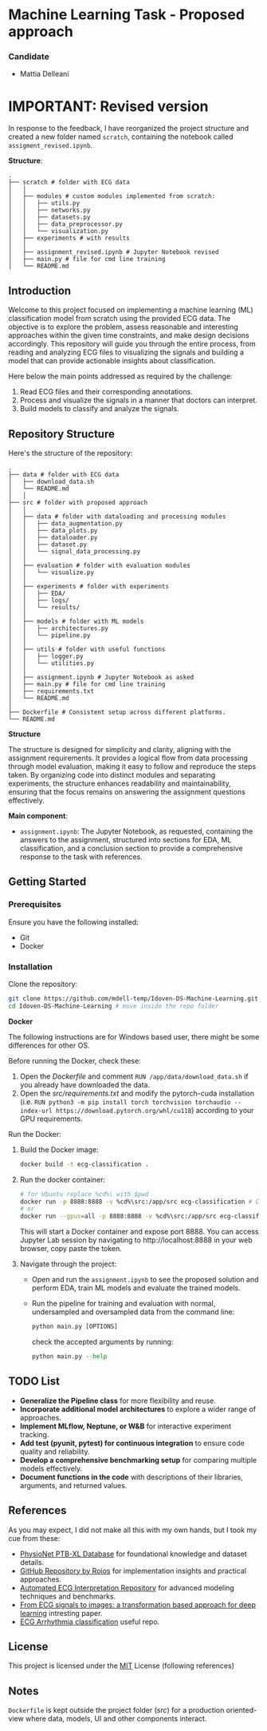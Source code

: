 # Machine Learning Task - Proposed approach

### Candidate
- Mattia Delleani 

# IMPORTANT: Revised version

In response to the feedback, I have reorganized the project structure and created a new folder named `scratch`, containing the notebook called `assigment_revised.ipynb`.

**Structure**:

```plaintext
.
├── scratch # folder with ECG data
│   │
│   ├── modules # custom modules implemented from scratch:
│   │   ├── utils.py
│   │   ├── networks.py
│   │   ├── datasets.py
│   │   ├── data_preprocessor.py
│   │   └── visualization.py
│   ├── experiments # with results
│   │ 
│   ├── assignment_revised.ipynb # Jupyter Notebook revised
│   ├── main.py # file for cmd line training
│   └── README.md

```

## Introduction

Welcome to this project focused on implementing a machine learning (ML) classification model from scratch using the provided ECG data. The objective is to explore the problem, assess reasonable and interesting approaches within the given time constraints, and make design decisions accordingly. This repository will guide you through the entire process, from reading and analyzing ECG files to visualizing the signals and building a model that can provide actionable insights about classification.

Here below the main points addressed as required by the challenge:
1. Read ECG files and their corresponding annotations.
2. Process and visualize the signals in a manner that doctors can interpret.
3. Build models to classify and analyze the signals.

## Repository Structure

Here's the structure of the repository:

```plaintext
.
├── data # folder with ECG data
│   ├── download_data.sh
│   └── README.md
│   │
├── src # folder with proposed approach
│   │
│   ├── data # folder with dataloading and processing modules
│   │   ├── data_augmentation.py
│   │   ├── data_plots.py
│   │   ├── dataloader.py
│   │   ├── dataset.py
│   │   └── signal_data_processing.py
│   │
│   ├── evaluation # folder with evaluation modules
│   │   └── visualize.py
│   │
│   ├── experiments # folder with experiments 
│   │   ├── EDA/
│   │   ├── logs/
│   │   └── results/
│   │
│   ├── models # folder with ML models 
│   │   ├── architectures.py
│   │   └── pipeline.py
│   │
│   ├── utils # folder with useful functions
│   │   ├── logger.py
│   │   └── utilities.py
│   │
│   ├── assignment.ipynb # Jupyter Notebook as asked
│   ├── main.py # file for cmd line training
│   ├── requirements.txt
│   └── README.md
│   
├── Dockerfile # Consistent setup across different platforms.
└── README.md
```

**Structure**

The structure is designed for simplicity and clarity, aligning with the assignment requirements. It provides a logical flow from data processing through model evaluation, making it easy to follow and reproduce the steps taken. By organizing code into distinct modules and separating experiments, the structure enhances readability and maintainability, ensuring that the focus remains on answering the assignment questions effectively.

**Main component**:
- `assignment.ipynb`: The Jupyter Notebook, as requested, containing the answers to the assignment, structured into sections for EDA, ML classification, and a conclusion section to provide a comprehensive response to the task with references. 

## Getting Started

### Prerequisites

Ensure you have the following installed:
- Git
- Docker

### Installation

Clone the repository:

```bash
git clone https://github.com/mdell-temp/Idoven-DS-Machine-Learning.git # clone the repo
cd Idoven-DS-Machine-Learning # move inside the repo folder
```

**Docker** 

The following instructions are for Windows based user, there might be some differences for other OS.

Before running the Docker, check these:
1. Open the *Dockerfile* and comment ```RUN /app/data/download_data.sh``` if you already have downloaded the data.
2. Open the *src/requirements.txt* and modify the pytorch-cuda installation (i.e. ```RUN python3 -m pip install torch torchvision torchaudio --index-url https://download.pytorch.org/whl/cu118```) according to your GPU requirements.

Run the Docker:

1. Build the Docker image:

    ```bash
    docker build -t ecg-classification .
    ```

2. Run the docker container:
    ```bash
    # for Ubuntu replace %cd%\ with $pwd
    docker run -p 8888:8888 -v %cd%\src:/app/src ecg-classification # CPU
    # or
    docker run --gpus=all -p 8888:8888 -v %cd%\src:/app/src ecg-classification # GPU
    ```
    This will start a Docker container and expose port 8888. You can access Jupyter Lab session by navigating to http://localhost:8888 in your web browser, copy paste the token.


3. Navigate through the project:

    - Open and run the `assignment.ipynb` to see the proposed solution and perform EDA, train ML models and evaluate the trained models.

    - Run the pipeline for training and evaluation with normal, undersampled and oversampled data from the command line: 
        ```python 
        python main.py [OPTIONS]
        ```

        check the accepted arguments by running:
        ```python 
        python main.py --help
        ```

## TODO List

- **Generalize the Pipeline class** for more flexibility and reuse.
- **Incorporate additional model architectures** to explore a wider range of approaches.
- **Implement MLflow, Neptune, or W&B** for interactive experiment tracking.
- **Add test (pyunit, pytest) for continuous integration** to ensure code quality and reliability.
- **Develop a comprehensive benchmarking setup** for comparing multiple models effectively.
- **Document functions in the code** with descriptions of their libraries, arguments, and returned values.


## References

As you may expect, I did not make all this with my own hands, but I took my cue from these:

- [PhysioNet PTB-XL Database](https://physionet.org/content/ptb-xl/1.0.2/) for foundational knowledge and dataset details.
- [GitHub Repository by Roios](https://github.com/Roios/ptb_ecg_classification/tree/main) for implementation insights and practical approaches.
- [Automated ECG Interpretation Repository](https://github.com/AutoECG/Automated-ECG-Interpretation) for advanced modeling techniques and benchmarks.
- [From ECG signals to images: a transformation based approach for deep learning](https://www.ncbi.nlm.nih.gov/pmc/articles/PMC7959637/) intresting paper.
- [ECG Arrhythmia classification](https://github.com/lxdv/ecg-classification) useful repo.

## License

This project is licensed under the [MIT](https://github.com/mdell-temp/Idoven-DS-Machine-Learning/blob/main/LICENSE) License (following references)

## Notes

`Dockerfile` is kept outside the project folder (*src*) for a production oriented-view where data, models, UI and other components interact. 
